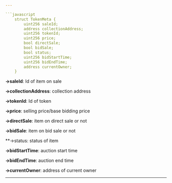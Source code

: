 ```yaml
---

```javascript
    struct TokenMeta {
        uint256 saleId;
        address collectionAddress;
        uint256 tokenId;
        uint256 price;
        bool directSale;
        bool bidSale;
        bool status;
        uint256 bidStartTime;
        uint256 bidEndTime;
        address currentOwner;
    }
```

**→saleId**: Id of item on sale

**→collectionAddress**: collection address

**→tokenId**: Id of token

**→price**: selling price/base bidding price

**→directSale**: item on direct sale or not

**→bidSale**: item on bid sale or not

**→status: status of item

**→bidStartTime**: auction start time

**→bidEndTime**: auction end time

**→currentOwner**: address of current owner

---
```

